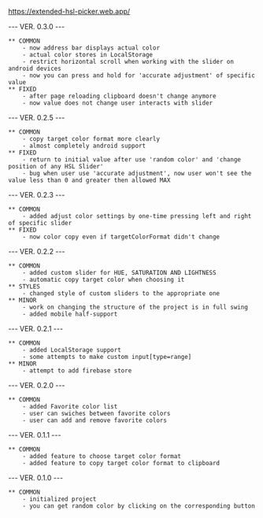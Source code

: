 https://extended-hsl-picker.web.app/

--- VER. 0.3.0 ---

	** COMMON
		- now address bar displays actual color
		- actual color stores in LocalStorage
		- restrict horizontal scroll when working with the slider on android devices
		- now you can press and hold for 'accurate adjustment' of specific value
	** FIXED
		- after page reloading clipboard doesn't change anymore
		- now value does not change user interacts with slider

--- VER. 0.2.5 ---

	** COMMON
		- copy target color format more clearly
		- almost completely android support
	** FIXED
		- return to initial value after use 'random color' and 'change position of any HSL Slider'
		- bug when user use 'accurate adjustment', now user won't see the value less than 0 and greater then allowed MAX

--- VER. 0.2.3 ---

	** COMMON
		- added adjust color settings by one-time pressing left and right of specific slider
	** FIXED
		- now color copy even if targetColorFormat didn't change

--- VER. 0.2.2 ---

	** COMMON
		- added custom slider for HUE, SATURATION AND LIGHTNESS
		- automatic copy target color when choosing it
	** STYLES
		- changed style of custom sliders to the appropriate one
	** MINOR
		- work on changing the structure of the project is in full swing
		- added mobile half-support

--- VER. 0.2.1 ---

	** COMMON
		- added LocalStorage support
		- some attempts to make custom input[type=range] 
	** MINOR
		- attempt to add firebase store

--- VER. 0.2.0 ---

	** COMMON
		- added Favorite color list
		- user can swiches between favorite colors
		- user can add and remove favorite colors

--- VER. 0.1.1 ---

	** COMMON
		- added feature to choose target color format
		- added feature to copy target color format to clipboard

--- VER. 0.1.0 ---

	** COMMON
		- initialized project
		- you can get random color by clicking on the corresponding button
